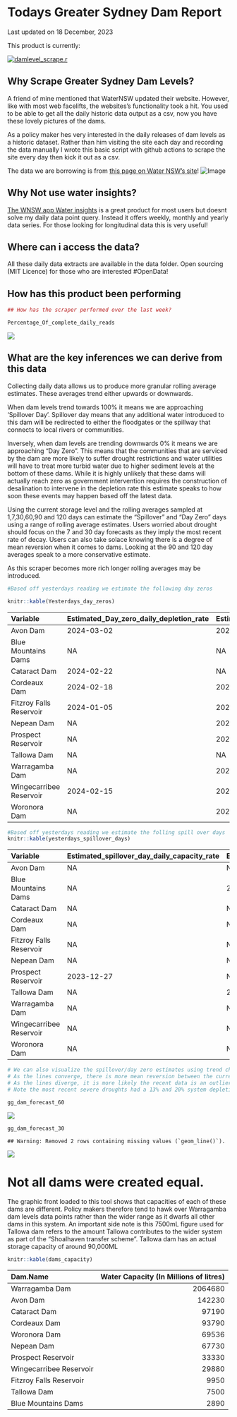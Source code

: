 Todays Greater Sydney Dam Report
================
Last updated on 18 December, 2023

This product is currently:

[![damlevel\_scrape.r](https://github.com/snazzyandy/Modelling-and-EDA/actions/workflows/greatersydscraper.yml/badge.svg)](https://github.com/snazzyandy/Modelling-and-EDA/actions/workflows/greatersydscraper.yml)

## Why Scrape Greater Sydney Dam Levels?

A friend of mine mentioned that WaterNSW updated their website. However,
like with most web facelifts, the websites’s functionality took a hit.
You used to be able to get all the daily historic data output as a csv,
now you have these lovely pictures of the dams.

As a policy maker hes very interested in the daily releases of dam
levels as a historic dataset. Rather than him visiting the site each day
and recording the data manually I wrote this basic script with github
actions to scrape the site every day then kick it out as a csv.

The data we are borrowing is from [this page on Water NSW’s
site](https://www.waternsw.com.au/nsw-dams/nsw-storage-levels/greater-sydney-dam-levels)\!
![Image](Images/WNSWScreenshot.png)

## Why Not use water insights?

[The WNSW app Water
insights](https://waterinsights.waternsw.com.au/12964-sydney-drinking-water-catchment/#!)
is a great product for most users but doesnt solve my daily data point
query. Instead it offers weekly, monthly and yearly data series. For
those looking for longitudinal data this is very useful\!

## Where can i access the data?

All these daily data extracts are available in the data folder. Open
sourcing (MIT Licence) for those who are interested \#OpenData\!

## How has this product been performing

``` r
## How has the scraper performed over the last week?

Percentage_Of_complete_daily_reads
```

![](readme_files/figure-gfm/graph-1.png)<!-- -->

## What are the key inferences we can derive from this data

Collecting daily data allows us to produce more granular rolling average
estimates. These averages trend either upwards or downwards.

When dam levels trend towards 100% it means we are approaching
‘Spillover Day’. Spillover day means that any additional water
introduced to this dam will be redirected to either the floodgates or
the spillway that connects to local rivers or communities.

Inversely, when dam levels are trending downwards 0% it means we are
approaching “Day Zero”. This means that the communities that are
serviced by the dam are more likely to suffer drought restrictions and
water utilities will have to treat more turbid water due to higher
sediment levels at the bottom of these dams. While it is highly unlikely
that these dams will actually reach zero as government intervention
requires the construction of desalination to intervene in the depletion
rate this estimate speaks to how soon these events may happen based off
the latest data.

Using the current storage level and the rolling averages sampled at
1,7,30,60,90 and 120 days can estimate the “Spillover” and “Day Zero”
days using a range of rolling average estimates. Users worried about
drought should focus on the 7 and 30 day forecasts as they imply the
most recent rate of decay. Users can also take solace knowing there is a
degree of mean reversion when it comes to dams. Looking at the 90 and
120 day averages speak to a more conservative estimate.

As this scraper becomes more rich longer rolling averages may be
introduced.

``` r
#Based off yesterdays reading we estimate the following day zeros

knitr::kable(Yesterdays_day_zeros)
```

| Variable                | Estimated\_Day\_zero\_daily\_depletion\_rate | Estimated\_Day\_zero\_weekly\_depletion\_rate | Estimated\_Day\_zero\_monthly\_depletion\_rate | Estimated\_Day\_zero\_60day\_depletion\_rate | Estimated\_Day\_zero\_90day\_depletion\_rate | Estimated\_Day\_zero\_120day\_depletion\_rate |
| :---------------------- | :------------------------------------------- | :-------------------------------------------- | :--------------------------------------------- | :------------------------------------------- | :------------------------------------------- | :-------------------------------------------- |
| Avon Dam                | 2024-03-02                                   | 2024-03-02                                    | 2025-03-20                                     | 2029-10-23                                   | 2029-01-13                                   | 2035-08-31                                    |
| Blue Mountains Dams     | NA                                           | NA                                            | NA                                             | NA                                           | NA                                           | NA                                            |
| Cataract Dam            | 2024-02-22                                   | NA                                            | NA                                             | NA                                           | NA                                           | NA                                            |
| Cordeaux Dam            | 2024-02-18                                   | 2024-01-09                                    | 2024-05-13                                     | 2026-04-08                                   | 2025-09-01                                   | 2028-04-09                                    |
| Fitzroy Falls Reservoir | 2024-01-05                                   | 2024-02-02                                    | 2024-03-24                                     | 2024-10-18                                   | 2024-12-21                                   | 2025-07-30                                    |
| Nepean Dam              | NA                                           | 2024-06-10                                    | 2029-11-15                                     | NA                                           | 2061-02-03                                   | NA                                            |
| Prospect Reservoir      | NA                                           | 2024-10-27                                    | 2026-09-24                                     | NA                                           | NA                                           | NA                                            |
| Tallowa Dam             | NA                                           | NA                                            | NA                                             | NA                                           | NA                                           | NA                                            |
| Warragamba Dam          | NA                                           | 2024-04-22                                    | 2025-12-24                                     | 2030-01-23                                   | 2030-11-23                                   | 2038-04-24                                    |
| Wingecarribee Reservoir | 2024-02-15                                   | 2024-02-02                                    | 2024-08-21                                     | 2027-04-20                                   | 2026-09-22                                   | 2030-07-20                                    |
| Woronora Dam            | NA                                           | 2024-03-15                                    | 2025-06-03                                     | 2030-01-19                                   | 2029-09-30                                   | 2036-08-17                                    |

``` r
#Based off yesterdays reading we estimate the folling spill over days
knitr::kable(yesterdays_spillover_days)
```

| Variable                | Estimated\_spillover\_day\_daily\_capacity\_rate | Estimated\_spillover\_day\_weekly\_capacity\_rate | Estimated\_spillover\_day\_60day\_capacity\_rate | Estimated\_spillover\_day\_90day\_capacity\_rate | Estimated\_spillover\_day\_120day\_capacity\_rate |
| :---------------------- | :----------------------------------------------- | :------------------------------------------------ | :----------------------------------------------- | :----------------------------------------------- | :------------------------------------------------ |
| Avon Dam                | NA                                               | NA                                                | NA                                               | NA                                               | NA                                                |
| Blue Mountains Dams     | NA                                               | 2024-01-09                                        | 2027-10-17                                       | 2030-04-18                                       | 2056-06-05                                        |
| Cataract Dam            | NA                                               | NA                                                | 2030-08-06                                       | 2034-07-26                                       | 2349-03-23                                        |
| Cordeaux Dam            | NA                                               | NA                                                | NA                                               | NA                                               | NA                                                |
| Fitzroy Falls Reservoir | NA                                               | NA                                                | NA                                               | NA                                               | NA                                                |
| Nepean Dam              | NA                                               | NA                                                | 2032-04-28                                       | NA                                               | 2042-05-11                                        |
| Prospect Reservoir      | 2023-12-27                                       | NA                                                | 2024-05-28                                       | 2025-05-09                                       | 2025-11-25                                        |
| Tallowa Dam             | NA                                               | 2023-12-17                                        | 2023-12-17                                       | 2023-12-17                                       | 2023-12-17                                        |
| Warragamba Dam          | NA                                               | NA                                                | NA                                               | NA                                               | NA                                                |
| Wingecarribee Reservoir | NA                                               | NA                                                | NA                                               | NA                                               | NA                                                |
| Woronora Dam            | NA                                               | NA                                                | NA                                               | NA                                               | NA                                                |

``` r
# We can also visualize the spillover/day zero estimates using trend charts out to 2060 and 2030.
# As the lines converge, there is more mean reversion between the current depletion rate and the future rate
# As the lines diverge, it is more likely the recent data is an outlier to the historical average
# Note the most recent severe droughts had a 13% and 20% system depletion rate estimating the system runs out of water by 7.7 and 5 years respectively.

gg_dam_forecast_60
```

![](readme_files/figure-gfm/graph%202-1.png)<!-- -->

``` r
gg_dam_forecast_30
```

    ## Warning: Removed 2 rows containing missing values (`geom_line()`).

![](readme_files/figure-gfm/graph%202-2.png)<!-- -->

# Not all dams were created equal.

The graphic front loaded to this tool shows that capacities of each of
these dams are different. Policy makers therefore tend to hawk over
Warragamba dam levels data points rather than the wider range as it
dwarfs all other dams in this system. An important side note is this
7500mL figure used for Tallowa dam refers to the amount Tallowa
contributes to the wider system as part of the “Shoalhaven transfer
scheme”. Tallowa dam has an actual storage capacity of around 90,000ML

``` r
knitr::kable(dams_capacity)
```

| Dam.Name                | Water Capacity (In Millions of litres) |
| :---------------------- | -------------------------------------: |
| Warragamba Dam          |                                2064680 |
| Avon Dam                |                                 142230 |
| Cataract Dam            |                                  97190 |
| Cordeaux Dam            |                                  93790 |
| Woronora Dam            |                                  69536 |
| Nepean Dam              |                                  67730 |
| Prospect Reservoir      |                                  33330 |
| Wingecarribee Reservoir |                                  29880 |
| Fitzroy Falls Reservoir |                                   9950 |
| Tallowa Dam             |                                   7500 |
| Blue Mountains Dams     |                                   2890 |
